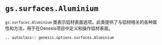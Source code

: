 # `gs.surfaces.Aluminium`

`gs.surfaces.Aluminium` 类表示铝材表面选项。此类提供了与铝材相关的各种属性和方法，用于在Genesis项目中定义和操作铝材表面。

```{eval-rst}  
.. autoclass:: genesis.options.surfaces.Aluminium
```
